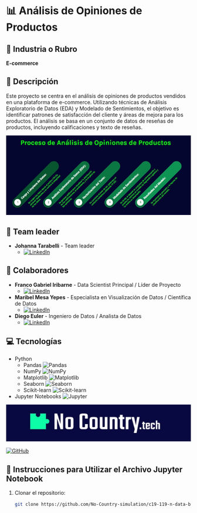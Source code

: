 # 📊 Análisis de Opiniones de Productos

## 🏢 Industria o Rubro
**E-commerce**

## 📄 Descripción
Este proyecto se centra en el análisis de opiniones de productos vendidos en una plataforma de e-commerce. Utilizando técnicas de Análisis Exploratorio de Datos (EDA) y Modelado de Sentimientos, el objetivo es identificar patrones de satisfacción del cliente y áreas de mejora para los productos. El análisis se basa en un conjunto de datos de reseñas de productos, incluyendo calificaciones y texto de reseñas.


<div align="center">
  <img src="proceso.jpg" alt="Proceso de Análisis de Opiniones de Productos">
</div>


## 👥 Team leader 
- **Johanna Tarabelli** - Team leader
  - [![LinkedIn](https://img.shields.io/badge/LinkedIn-Profile-blue)](https://www.linkedin.com/in/Johanna-Tarabelli/)

## 👥 Colaboradores
- **Franco Gabriel Iribarne** - Data Scientist Principal / Líder de Proyecto
  - [![LinkedIn](https://img.shields.io/badge/LinkedIn-Profile-blue)](https://www.linkedin.com/in/franco-gabriel-iribarne-4101a32ab/)
- **Maribel Mesa Yepes** - Especialista en Visualización de Datos / Científica de Datos
  - [![LinkedIn](https://img.shields.io/badge/LinkedIn-Profile-blue)](https://www.linkedin.com/in/maribel-mesa-yepes/)
- **Diego Euler** - Ingeniero de Datos / Analista de Datos
  - [![LinkedIn](https://img.shields.io/badge/LinkedIn-Profile-blue)](https://www.linkedin.com/in/diego-eduardo-euler-4546651ba/)



## 💻 Tecnologías
- Python
  - Pandas ![Pandas](https://img.shields.io/badge/Library-Pandas-blue)
  - NumPy ![NumPy](https://img.shields.io/badge/Library-NumPy-blue)
  - Matplotlib ![Matplotlib](https://img.shields.io/badge/Library-Matplotlib-blue)
  - Seaborn ![Seaborn](https://img.shields.io/badge/Library-Seaborn-blue)
  - Scikit-learn ![Scikit-learn](https://img.shields.io/badge/Library-Scikit--learn-blue)
- Jupyter Notebooks ![Jupyter](https://img.shields.io/badge/Tool-Jupyter-orange)


<div align="center">
  <img src="No_Country.jpg" alt="No Country">
</div>

[![GitHub](https://img.shields.io/badge/GitHub-Repository-181717?logo=github&logoColor=white)](https://github.com/No-Country-simulation/c19-119-n-data-bi)


## 📝 Instrucciones para Utilizar el Archivo Jupyter Notebook

1. Clonar el repositorio:
   ```bash
   git clone https://github.com/No-Country-simulation/c19-119-n-data-bi.git
